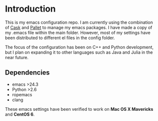 # Introduction

This is my emacs configuration repo. I am currently using the combination of
[Cask](https://github.com/cask/cask) and
[Pallet](https://github.com/rdallasgray/pallet) to manage my emacs packages. I
have made a copy of my .emacs file within the main folder. However, most of my
settings have been distributed to different el files in the config folder.

The focus of the configuration has been on C++ and Python development, but I
plan on expanding it to other languages such as Java and Julia in the near
future.

## Dependencies

* emacs >24.3
* Python >2.6
 * ropemacs
* clang

These emacs settings have been verified to work on __Mac OS X Mavericks__ and
__CentOS 6__.

